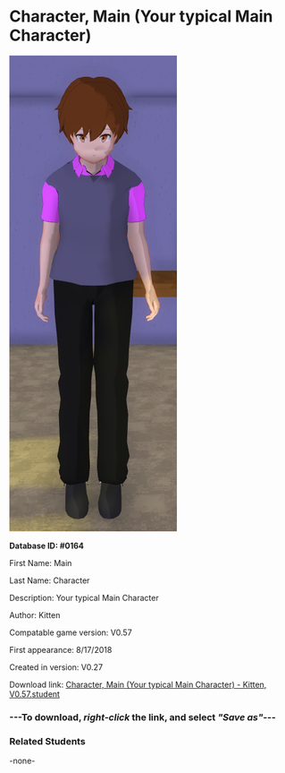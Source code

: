 # Character, Main (Your typical Main Character)

<img src="../../Files/Images/Character, Main (Your typical Main Character).png" title="Character, Main (Your typical Main Character) - Kitten, V0.57">

**Database ID: #0164**

First Name: Main

Last Name: Character

Description: Your typical Main Character

Author: Kitten

Compatable game version: V0.57

First appearance: 8/17/2018

Created in version: V0.27

Download link: <a href="https://raw.githubusercontent.com/Arbiter1223/Daigaku-Gurashi-Custom-Students/master/Files/Student%20Files/Character%2C%20Main%20(Your%20typical%20Main%20Character)%20-%20Kitten%2C%20V0.57.student">Character, Main (Your typical Main Character) - Kitten, V0.57.student</a>

### ---**To download, _right-click_ the link, and select _"Save as"_**---

### Related Students

-none-
